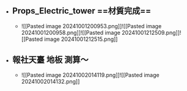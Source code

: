 - ## Props_Electric_tower ==材質完成==
	- ![[Pasted image 20241001200953.png]]![[Pasted image 20241001200958.png]]![[Pasted image 20241001212509.png]]![[Pasted image 20241001212515.png]]



- ## 報社天臺 地板 測算～
	- ![[Pasted image 20241002014119.png]]![[Pasted image 20241002014132.png]]